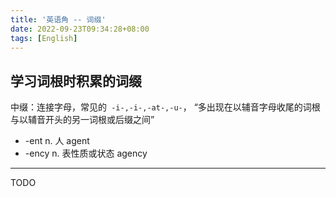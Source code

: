 ```yaml
---
title: '英语角 -- 词缀'
date: 2022-09-23T09:34:28+08:00
tags: [English]
---
```


## 学习词根时积累的词缀

中缀：连接字母，常见的` -i-,-i-,-at-,-u-`， “多出现在以辅音字母收尾的词根与以辅音开头的另一词根或后缀之间”

- -ent n. 人 agent
- -ency n. 表性质或状态 agency

---

TODO
